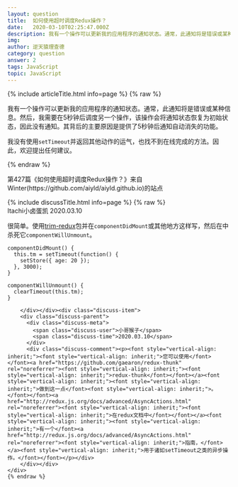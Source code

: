 ```yaml
---
layout: question
title:  如何使用超时调度Redux操作？
date:   2020-03-10T02:25:47.000Z
description: 我有一个操作可以更新我的应用程序的通知状态。通常，此通知将是错误或某种信息。然后，我需要在5秒钟后调度另一个操作，该操作会将通知状态恢复为初始状态，因此没...
img: 
author: 逆天猿理查德
category: question
answer: 2
tags: JavaScript
topic: JavaScript
---
```

<div class="article-root">
  <div class="article">
    {% include articleTitle.html info=page %}
    {% raw %}
    <div class="article-content"><p><font style="vertical-align: inherit;"><font style="vertical-align: inherit;">我有一个操作可以更新我的应用程序的通知状态。</font><font style="vertical-align: inherit;">通常，此通知将是错误或某种信息。</font><font style="vertical-align: inherit;">然后，我需要在5秒钟后调度另一个操作，该操作会将通知状态恢复为初始状态，因此没有通知。</font><font style="vertical-align: inherit;">其背后的主要原因是提供了5秒钟后通知自动消失的功能。</font></font></p>

<p><font style="vertical-align: inherit;"><font style="vertical-align: inherit;">我没有使用</font></font><code>setTimeout</code><font style="vertical-align: inherit;"><font style="vertical-align: inherit;">并返回其他动作的</font><font style="vertical-align: inherit;">运气，</font><font style="vertical-align: inherit;">也找不到在线完成的方法。</font><font style="vertical-align: inherit;">因此，欢迎提出任何建议。</font></font></p></div>
    {% endraw %}
  </div>
  <p class="winter_mark">第427篇《如何使用超时调度Redux操作？》来自Winter(https://github.com/aiyld/aiyld.github.io)的站点</p>
  <div class="discuss-wrapper">
    {% include discussTitle.html info=page %}
    {% raw %}
    <div class="discuss-list">
    <div class="discuss-item">
        <div class="discuss-parent">
          <div class="discuss-meta">
            <span class="discuss-user">Itachi小卤蛋凯</span>
            <span class="discuss-time">2020.03.10</span>
          </div>
          <div class="discuss-comment"><p><font style="vertical-align: inherit;"><font style="vertical-align: inherit;">很简单。</font><font style="vertical-align: inherit;">使用</font></font><a href="https://www.npmjs.com/package/trim-redux" rel="nofollow noreferrer"><font style="vertical-align: inherit;"><font style="vertical-align: inherit;">trim-redux</font></font></a><font style="vertical-align: inherit;"><font style="vertical-align: inherit;">包并在</font></font><code>componentDidMount</code><font style="vertical-align: inherit;"><font style="vertical-align: inherit;">或其他地方</font><font style="vertical-align: inherit;">这样写，然后在中</font><font style="vertical-align: inherit;">杀死它</font></font><code>componentWillUnmount</code><font style="vertical-align: inherit;"><font style="vertical-align: inherit;">。</font></font></p>

<pre><code>componentDidMount() {<font></font>
  this.tm = setTimeout(function() {<font></font>
    setStore({ age: 20 });<font></font>
  }, 3000);<font></font>
}<font></font>
<font></font>
componentWillUnmount() {<font></font>
  clearTimeout(this.tm);<font></font>
}<font></font>
</code></pre></div>
        </div></div><div class="discuss-item">
        <div class="discuss-parent">
          <div class="discuss-meta">
            <span class="discuss-user">小哥猴子</span>
            <span class="discuss-time">2020.03.10</span>
          </div>
          <div class="discuss-comment"><p><font style="vertical-align: inherit;"><font style="vertical-align: inherit;">您可以使用</font></font><a href="https://github.com/gaearon/redux-thunk" rel="noreferrer"><font style="vertical-align: inherit;"><font style="vertical-align: inherit;">redux-thunk</font></font></a><font style="vertical-align: inherit;"><font style="vertical-align: inherit;">做到这一点</font><font style="vertical-align: inherit;">。</font></font><a href="http://redux.js.org/docs/advanced/AsyncActions.html" rel="noreferrer"><font style="vertical-align: inherit;"><font style="vertical-align: inherit;">在redux文档中</font></font></a><font style="vertical-align: inherit;"><font style="vertical-align: inherit;">有一个</font><a href="http://redux.js.org/docs/advanced/AsyncActions.html" rel="noreferrer"><font style="vertical-align: inherit;">指南，</font></a><font style="vertical-align: inherit;">用于诸如setTimeout之类的异步操作。</font></font></p></div>
        </div></div>
    </div>
    {% endraw %}
  </div>
<div>

